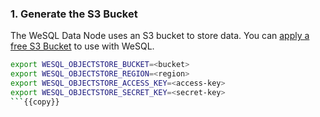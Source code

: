 ### 1. Generate the S3 Bucket

The WeSQL Data Node uses an S3 bucket to store data. You can [apply a free S3 Bucket](https://wesql.io/bucket) to use with WeSQL.

```bash
export WESQL_OBJECTSTORE_BUCKET=<bucket>
export WESQL_OBJECTSTORE_REGION=<region>
export WESQL_OBJECTSTORE_ACCESS_KEY=<access-key>
export WESQL_OBJECTSTORE_SECRET_KEY=<secret-key>
```{{copy}}